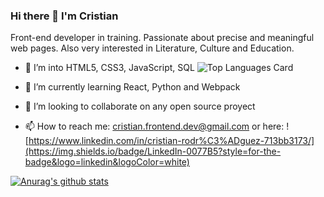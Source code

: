 ### Hi there 👋 I'm Cristian

<!--
**CriistianRod/criistianrod** is a ✨ _special_ ✨ repository because its `README.md` (this file) appears on your GitHub profile.
Here are some ideas to get you started:
-->
Front-end developer in training. Passionate about precise and meaningful web pages. Also very interested in Literature, Culture and Education.

- 🔭 I’m into HTML5, CSS3, JavaScript, SQL
![Top Languages Card](https://github-readme-stats.vercel.app/api/top-langs/?username=criistianrod&theme=tokyonight&layout=compact)

- 🌱 I’m currently learning React, Python and Webpack
- 👯 I’m looking to collaborate on any open source proyect
- 📫 How to reach me: cristian.frontend.dev@gmail.com or here: ![https://www.linkedin.com/in/cristian-rodr%C3%ADguez-713bb3173/](https://img.shields.io/badge/LinkedIn-0077B5?style=for-the-badge&logo=linkedin&logoColor=white)

[![Anurag's github stats](https://github-readme-stats.vercel.app/api?username=criistianrod&theme=react)](https://github.com/anuraghazra/github-readme-stats)

<!--
- 🤔 I’m looking for help with ...
- 💬 Ask me about ...
- 😄 Pronouns: ...
- ⚡ Fun fact: ...
-->
